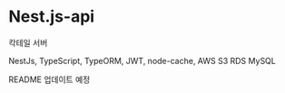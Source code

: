 # Nest.js-api
칵테일 서버

NestJs, TypeScript, TypeORM, JWT, node-cache, AWS S3 RDS MySQL

README 업데이트 예정
